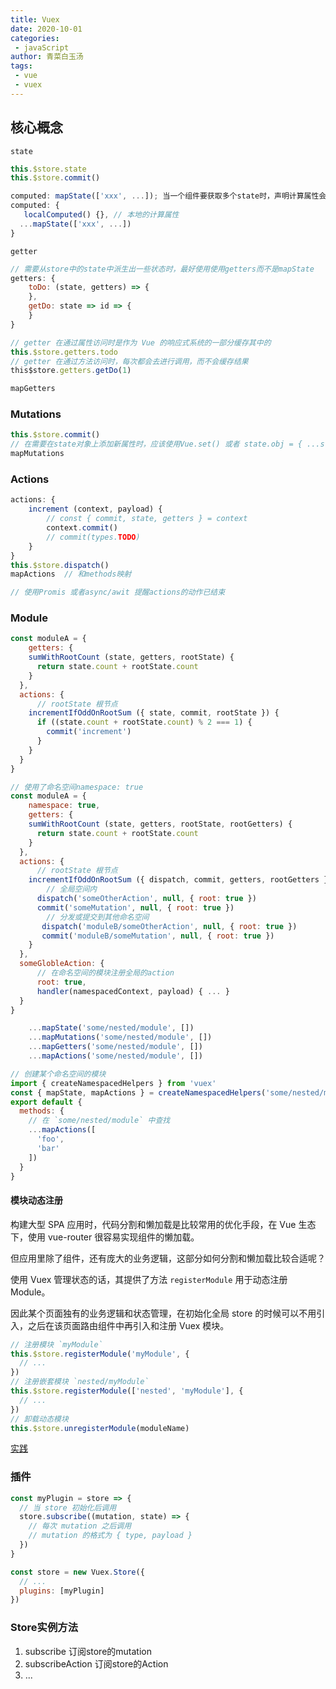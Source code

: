 ```yaml
---
title: Vuex
date: 2020-10-01
categories:
 - javaScript
author: 青菜白玉汤
tags:
 - vue
 - vuex
---
```


## 核心概念


`state`

```javascript
this.$store.state
this.$store.commit()

computed: mapState(['xxx', ...]); 当一个组件要获取多个state时，声明计算属性会变得重复和冗余，mapState生成计算属性
computed: {
   localComputed() {}, // 本地的计算属性
  ...mapState(['xxx', ...])
}
```

`getter`

```javascript
// 需要从store中的state中派生出一些状态时，最好使用使用getters而不是mapState
getters: {
    toDo: (state, getters) => {
    },
    getDo: state => id => {
    }
}

// getter 在通过属性访问时是作为 Vue 的响应式系统的一部分缓存其中的
this.$store.getters.todo
// getter 在通过方法访问时，每次都会去进行调用，而不会缓存结果
this$store.getters.getDo(1)

mapGetters
```

### Mutations

```javascript
this.$store.commit()
// 在需要在state对象上添加新属性时，应该使用Vue.set() 或者 state.obj = { ...state.obj, newProp: 23 }
mapMutations
```

### Actions

```javascript
actions: {
    increment (context, payload) {
        // const { commit, state, getters } = context
        context.commit()
        // commit(types.TODO)
    }
}
this.$store.dispatch()
mapActions  // 和methods映射

// 使用Promis 或者async/awit 提醒actions的动作已结束
```

### Module

```javascript
const moduleA = {
    getters: {
    sumWithRootCount (state, getters, rootState) {
      return state.count + rootState.count
    }
  },
  actions: {
      // rootState 根节点
    incrementIfOddOnRootSum ({ state, commit, rootState }) {
      if ((state.count + rootState.count) % 2 === 1) {
        commit('increment')
      }
    }
  }
}

// 使用了命名空间namespace: true
const moduleA = {
    namespace: true,
    getters: {
    sumWithRootCount (state, getters, rootState, rootGetters) {
      return state.count + rootState.count
    }
  },
  actions: {
      // rootState 根节点
    incrementIfOddOnRootSum ({ dispatch, commit, getters, rootGetters }) {
        // 全局空间内
      dispatch('someOtherAction', null, { root: true })
      commit('someMutation', null, { root: true })
        // 分发或提交到其他命名空间
       dispatch('moduleB/someOtherAction', null, { root: true })
       commit('moduleB/someMutation', null, { root: true })
    }
  },
  someGlobleAction: {
      // 在命名空间的模块注册全局的action
      root: true,
      handler(namespacedContext, payload) { ... } 
  }
}

    ...mapState('some/nested/module', [])
    ...mapMutations('some/nested/module', [])
	...mapGetters('some/nested/module', [])
	...mapActions('some/nested/module', [])
```

```javascript
// 创建某个命名空间的模块
import { createNamespacedHelpers } from 'vuex'
const { mapState, mapActions } = createNamespacedHelpers('some/nested/module')
export default {
  methods: {
    // 在 `some/nested/module` 中查找
    ...mapActions([
      'foo',
      'bar'
    ])
  }
}
```

#### 模块动态注册

构建大型 SPA 应用时，代码分割和懒加载是比较常用的优化手段，在 Vue 生态下，使用 vue-router 很容易实现组件的懒加载。

但应用里除了组件，还有庞大的业务逻辑，这部分如何分割和懒加载比较合适呢？

使用 Vuex 管理状态的话，其提供了方法 `registerModule` 用于动态注册Module。

因此某个页面独有的业务逻辑和状态管理，在初始化全局 store 的时候可以不用引入，之后在该页面路由组件中再引入和注册 Vuex 模块。

```javascript
// 注册模块 `myModule`
this.$store.registerModule('myModule', {
  // ...
})
// 注册嵌套模块 `nested/myModule`
this.$store.registerModule(['nested', 'myModule'], {
  // ...
})
// 卸载动态模块
this.$store.unregisterModule(moduleName)
```

[实践](https://hikerpig.github.io/2018/07/03/2018-07-03-Vuex-Dynamic-Module-Hints/)



### 插件

```javascript
const myPlugin = store => {
  // 当 store 初始化后调用
  store.subscribe((mutation, state) => {
    // 每次 mutation 之后调用
    // mutation 的格式为 { type, payload }
  })
}

const store = new Vuex.Store({
  // ...
  plugins: [myPlugin]
})
```



### Store实例方法

1. subscribe 订阅store的mutation
2. subscribeAction 订阅store的Action
3. ...
